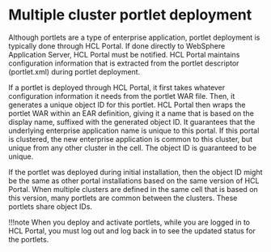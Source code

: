 # Multiple cluster portlet deployment

Although portlets are a type of enterprise application, portlet deployment is typically done through HCL Portal. If done directly to WebSphere Application Server, HCL Portal must be notified. HCL Portal maintains configuration information that is extracted from the portlet descriptor \(portlet.xml\) during portlet deployment.

If a portlet is deployed through HCL Portal, it first takes whatever configuration information it needs from the portlet WAR file. Then, it generates a unique object ID for this portlet. HCL Portal then wraps the portlet WAR within an EAR definition, giving it a name that is based on the display name, suffixed with the generated object ID. It guarantees that the underlying enterprise application name is unique to this portal. If this portal is clustered, the new enterprise application is common to this cluster, but unique from any other cluster in the cell. The object ID is guaranteed to be unique.

If the portlet was deployed during initial installation, then the object ID might be the same as other portal installations based on the same version of HCL Portal. When multiple clusters are defined in the same cell that is based on this version, many portlets are common between the clusters. These portlets share object IDs.

!!!note
    When you deploy and activate portlets, while you are logged in to HCL Portal, you must log out and log back in to see the updated status for the portlets.


